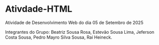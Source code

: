 # Ativdade-HTML
Atividade de Desenvolvimento Web do dia 05 de Setembro de 2025

Integrantes do Grupo:
   Beatriz Sousa Rosa,
   Estevão Sousa Lima,
   Jeferson Costa Sousa,
   Pedro Mayro Silva Sousa,
   Raí Heineck.
